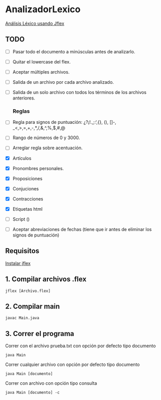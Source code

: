 # AnalizadorLexico

[Análisis Léxico usando Jflex](https://jonathanbucaro.com/2015/04/26/analisis-lexico-usando-jflex/)

## TODO

* [ ] Pasar todo el documento a minúsculas antes de analizarlo.
* [ ] Quitar el lowercase del flex.
* [ ] Aceptar múltiples archivos.
* [ ] Salida de un archivo por cada archivo analizado.
* [ ] Salida de un solo archivo con todos los términos de los archivos anteriores.

  ### Reglas 
* [ ] Regla para signos de puntuación: ¿?¡!.,;:‘,{}, (), []-, _<,>,=,+,-,*,/,&,^,%,$,#,@
* [ ] Rango de números de 0 y 3000.
* [ ] Arreglar regla sobre acentuación.
* [X] Artículos
* [X] Pronombres personales.
* [X] Proposiciones
* [X] Conjuciones
* [X] Contracciones
* [X] Etiquetas html
* [ ] Script (<script>.*</script>)
* [ ] Aceptar abreviaciones de fechas (tiene que ir antes de eliminar los signos de puntuación)

## Requisitos

[Instalar jflex](https://jonathanbucaro.com/2015/04/11/instalacion-jflex/)

## 1. Compilar archivos .flex

```
jflex [Archivo.flex]
```

## 2. Compilar main

```
javac Main.java
```

## 3. Correr el programa

Correr con el archivo prueba.txt con opción por defecto tipo documento
```
java Main
```
Correr cualquier archivo con opción por defecto tipo documento
```
java Main [documento]
```
Correr con archivo con opción tipo consulta
```
java Main [documento] -c
```
